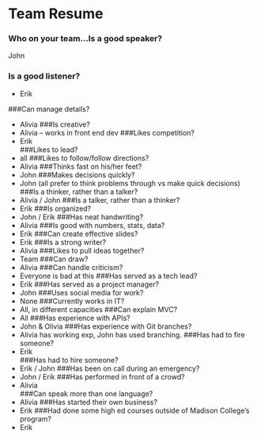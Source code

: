 # Team Resume 

### Who on your team…Is a good speaker?
John

### Is a good listener? 
* Erik

###Can manage details? 
* Alivia
###Is creative? 
* Alivia – works in front end dev
###Likes competition?  
* Erik             
###Likes to lead? 
* all
###Likes to follow/follow directions? 
* Alivia
###Thinks fast on his/her feet? 
* John
###Makes decisions quickly? 
* John (all prefer to think problems through vs make quick decisions)
###Is a thinker, rather than a talker? 
* Alivia / John
###Is a talker, rather than a thinker? 
* Erik 
###Is organized?
* John / Erik 
###Has neat handwriting? 
* Alivia 
###Is good with numbers, stats, data? 
* Erik
###Can create effective slides? 
* Erik
###Is a strong writer?
* Alivia 
###Likes to pull ideas together? 
* Team 
###Can draw? 
* Alivia 
###Can handle criticism? 
* Everyone is bad at this 
###Has served as a tech lead? 
* Erik 
###Has served as a project manager? 
* John
###Uses social media for work? 
* None 
###Currently works in IT? 
* All, in different capacities
###Can explain MVC?  
* All
###Has experience with APIs?  
* John & Olivia 
###Has experience with Git branches?  
* Alivia has working exp, John has used branching.
###Has had to fire someone?  
* Erik                                                
###Has had to hire someone?  
* Erik / John
###Has been on call during an emergency?  
* John / Erik
###Has performed in front of a crowd?   
* Alivia                         
###Can speak more than one language? 
* Alivia 
###Has started their own business? 
* Erik
###Had done some high ed courses outside of Madison College’s program? 
* Erik  
